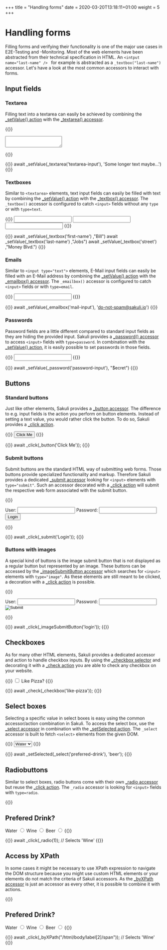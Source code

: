 +++
title = "Handling forms"
date =  2020-03-20T13:18:11+01:00
weight = 5
+++

# Handling forms
Filling forms and verifying their functionality is one of the major use cases in E2E-Testing and -Monitoring. Most of the web elements have been abstracted from their technical specification in HTML. An `<intput name="last-name" /> ` for example is abstracted as a `_textbox("last-name")` accessor. Let's have a look at the most common accessors to interact with forms.

## Input fields

### Textarea
Filling text into a textarea can easily be achieved by combining the [_setValue() action](https://sakuli.io/apidoc/sakuli-legacy/interfaces/legacyapi.html#_setvalue) with the [_textarea() accessor](https://sakuli.io/apidoc/sakuli-legacy/interfaces/legacyapi.html#_textarea).

{{<highlight html>}}
<textarea name="textarea-input" ></textarea>
{{</highlight>}}

{{<highlight javascript>}}
await _setValue(_textarea('textarea-input'), 'Some longer text maybe...')
{{</highlight>}}

### Textboxes
Similar to `<textarea>` elements, text input fields can easily be filled with text by combining the [_setValue() action](https://sakuli.io/apidoc/sakuli-legacy/interfaces/legacyapi.html#_setvalue) with the [_textbox() accessor](https://sakuli.io/apidoc/sakuli-legacy/interfaces/legacyapi.html#_textbox). The `_textbox()` accessor is configured to catch `<input>` fields without any `type` or with `type=text`. 

{{<highlight html>}}
<input type="text" name="first-name" />
<input name="last-name" />
<input id="Street" />
{{</highlight>}}

{{<highlight javascript>}}
await _setValue(_textbox('first-name') ,"Bill")
await _setValue(_textbox('last-name') ,"Jobs")
await _setValue(_textbox('street') ,"Money Blvd.")
{{</highlight>}}


### Emails
Similar to `<input type="text">` elements, E-Mail input fields can easily be filled with an E-Mail address by combining the [_setValue() action](https://sakuli.io/apidoc/sakuli-legacy/interfaces/legacyapi.html#_setvalue) with the [_emailbox() accessor](https://sakuli.io/apidoc/sakuli-legacy/interfaces/legacyapi.html#_emailbox). The `_emailbox()` accessor is configured to catch `<input>` fields or with `type=email`. 

{{<highlight html>}}
<input type="email" name="mail-input" />
{{</highlight>}}

{{<highlight javascript>}}
await _setValue(_emailbox('mail-input'), 'do-not-spam@sakuli.io')
{{</highlight>}}


### Passwords
Password fields are a little different compared to standard input fields as they are hiding the provided input. Sakuli provides a [_password() accessor](https://sakuli.io/apidoc/sakuli-legacy/interfaces/legacyapi.html#_password) to access `<input>` fields with `type=password`. In combination with the [_setValue() action](https://sakuli.io/apidoc/sakuli-legacy/interfaces/actionapi.html#_setvalue), it is easily possible to set passwords in those fields.

{{<highlight html>}}
<input type="password" name="password-input" />
{{</highlight>}}

{{<highlight javascript>}}
await _setValue(_password('password-input'), "$ecret")
{{</highlight>}}

## Buttons
### Standard buttons
Just like other elements, Sakuli provides a [_button accessor](https://sakuli.io/apidoc/sakuli-legacy/interfaces/legacyapi.html#_button). The difference to e.g. input fields is the action you perform on button elements. Instead of setting a text value, you would rather click the button. To do so, Sakuli provides a [_click action](https://sakuli.io/apidoc/sakuli-legacy/interfaces/actionapi.html#_click).

{{<highlight html>}}
<button>Click Me</button>
{{</highlight>}}

{{<highlight javascript>}}
await _click(_button('Click Me'));
{{</highlight>}} 

### Submit buttons
Submit buttons are the standard HTML way of submitting web forms. Those buttons provide specialized functionality and markup. Therefore Sakuli provides a dedicated [_submit accessor](https://sakuli.io/apidoc/sakuli-legacy/interfaces/legacyapi.html#_submit) looking for `<input>` elements with `type="submit"`. Such an accessor decorated with a [_click action](https://sakuli.io/apidoc/sakuli-legacy/interfaces/actionapi.html#_click) will submit the respective web form associated with the submit button.

{{<highlight html>}}
<form>
    <label>User: <input type="text" name="username" /></label>
    <label>Password: <input type="password" name="password" /></label>
    <button type="submit">Login</button>
</form>
{{</highlight>}}

{{<highlight javascript>}}
await _click(_submit('Login'));
{{</highlight>}} 

### Buttons with images
A special kind of buttons is the image submit button that is not displayed as a regular button but represented by an image. These buttons can be accessed by the [_imageSubmitButton accessor](https://sakuli.io/apidoc/sakuli-legacy/interfaces/legacyapi.html#_imagesubmitbutton) which searches for `<input>` elements with `type="image"`. As these elements are still meant to be clicked, a decoration with a [_click action](https://sakuli.io/apidoc/sakuli-legacy/interfaces/actionapi.html#_click) is possible.

{{<highlight html>}}
<form>
    <label>User: <input type="text" name="username" /></label>
    <label>Password: <input type="password" name="password" /></label>
    <input type="image" src="cool-button.png" name="login" />
</form>
{{</highlight>}}

{{<highlight javascript>}}
await _click(_imageSubmitButton('login'));
{{</highlight>}} 

## Checkboxes
As for many other HTML elements, Sakuli provides a dedicated accessor and action to handle checkbox inputs. By using the [_checkbox selector](https://sakuli.io/apidoc/sakuli-legacy/interfaces/legacyapi.html#_checkbox) and decorating it with a [_check action](https://sakuli.io/apidoc/sakuli-legacy/interfaces/actionapi.html#_check) you are able to check any checkbox on your website.

{{<highlight html>}}
<label>
    <input type="checkbox" name="like-pizza">
    <span>Like Pizza?</span>
</label>
{{</highlight>}}

{{<highlight javascript>}}
await _check(_checkbox('like-pizza'));
{{</highlight>}} 

## Select boxes
Selecting a specific value in select boxes is easy using the common accessor/action combination in Sakuli. To access the select box, use the [_select accessor](https://sakuli.io/apidoc/sakuli-legacy/interfaces/legacyapi.html#_select) in combination with the [_setSelected action](https://sakuli.io/apidoc/sakuli-legacy/interfaces/actionapi.html#_setselected). The `_select` accessor is built to fetch `<select>` elements from the given DOM.  

{{<highlight html>}}
<select name="preferred-drink">
    <option value="water">Water</option>
    <option value="wine">Wine</option>
    <option value="beer">Beer</option>
</select>
{{</highlight>}}

{{<highlight javascript>}}
await _setSelected(_select('preferred-drink'), 'beer');
{{</highlight>}} 


## Radiobuttons
Similar to select boxes, radio buttons come with their own [_radio accessor](https://sakuli.io/apidoc/sakuli-legacy/interfaces/legacyapi.html#_radio) but reuse the [_click action](https://sakuli.io/apidoc/sakuli-legacy/interfaces/actionapi.html#_click). The `_radio` accessor is looking for `<input>` fields with `type=radio`.

{{<highlight html>}}
<h2>Prefered Drink?</h2>
<label>
    <span>Water</span>
    <input type="radio" name="drink" value="water" />
</label>
<label>
    <span>Wine</span>
    <input type="radio" name="drink" value="wine" />
</label>
<label>
    <span>Beer</span>
    <input type="radio" name="drink" value="beer" />
</label>  
{{</highlight>}}

{{<highlight javascript>}}
await _click(_radio(1)); // Selects 'Wine'
{{</highlight>}} 

## Access by XPath
In some cases it might be necessary to use XPath expression to navigate the DOM structure because you might use custom HTML elements or your elements do not match the criteria of Sakuli accessors. As the [_byXPath accessor](https://sakuli.io/apidoc/sakuli-legacy/interfaces/legacyapi.html#_byxpath) is just an accessor as every other, it is possible to combine it with actions.

{{<highlight html>}}
<h2>Prefered Drink?</h2>
<label>
    <span>Water</span>
    <input type="radio" name="drink" value="water" />
</label>
<label>
    <span>Wine</span>
    <input type="radio" name="drink" value="wine" />
</label>
<label>
    <span>Beer</span>
    <input type="radio" name="drink" value="beer" />
</label>  
{{</highlight>}}

{{<highlight javascript>}}
await _click(_byXPath("/html/body/label[2]/span")); // Selects 'Wine'
{{</highlight>}}  
